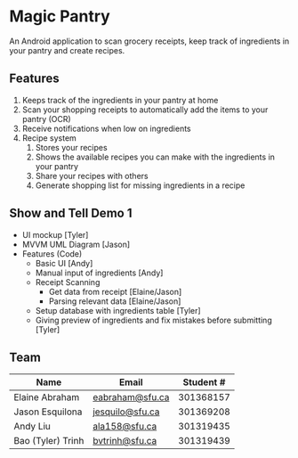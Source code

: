 # Magic Pantry

An Android application to scan grocery receipts, keep track of ingredients in your pantry and create recipes.

## Features

1. Keeps track of the ingredients in your pantry at home
1. Scan your shopping receipts to automatically add the items to your pantry (OCR)
1. Receive notifications when low on ingredients
1. Recipe system
   1. Stores your recipes
   1. Shows the available recipes you can make with the ingredients in your pantry
   1. Share your recipes with others
   1. Generate shopping list for missing ingredients in a recipe

## Show and Tell Demo 1

- UI mockup [Tyler]
- MVVM UML Diagram [Jason]
- Features (Code)
  - Basic UI [Andy]
  - Manual input of ingredients [Andy]
  - Receipt Scanning
    - Get data from receipt [Elaine/Jason]
    - Parsing relevant data [Elaine/Jason]
  - Setup database with ingredients table [Tyler]
  - Giving preview of ingredients and fix mistakes before submitting [Tyler]

## Team

| Name              | Email           | Student # |
| ----------------- | --------------- | --------- |
| Elaine Abraham    | eabraham@sfu.ca | 301368157 |
| Jason Esquilona   | jesquilo@sfu.ca | 301369208 |
| Andy Liu          | ala158@sfu.ca   | 301319435 |
| Bao (Tyler) Trinh | bvtrinh@sfu.ca  | 301319439 |
